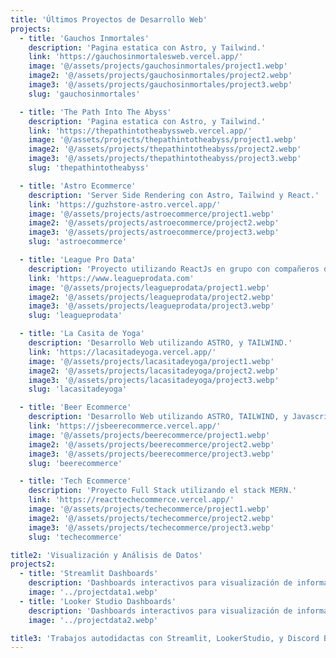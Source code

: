 ```yaml
---
title: 'Últimos Proyectos de Desarrollo Web'
projects:
  - title: 'Gauchos Inmortales'
    description: 'Pagina estatica con Astro, y Tailwind.'
    link: 'https://gauchosinmortalesweb.vercel.app/'
    image: '@/assets/projects/gauchosinmortales/project1.webp'
    image2: '@/assets/projects/gauchosinmortales/project2.webp'
    image3: '@/assets/projects/gauchosinmortales/project3.webp'
    slug: 'gauchosinmortales'

  - title: 'The Path Into The Abyss'
    description: 'Pagina estatica con Astro, y Tailwind.'
    link: 'https://thepathintotheabyssweb.vercel.app/'
    image: '@/assets/projects/thepathintotheabyss/project1.webp'
    image2: '@/assets/projects/thepathintotheabyss/project2.webp'
    image3: '@/assets/projects/thepathintotheabyss/project3.webp'
    slug: 'thepathintotheabyss'

  - title: 'Astro Ecommerce'
    description: 'Server Side Rendering con Astro, Tailwind y React.'
    link: 'https://guzhstore-astro.vercel.app/'
    image: '@/assets/projects/astroecommerce/project1.webp'
    image2: '@/assets/projects/astroecommerce/project2.webp'
    image3: '@/assets/projects/astroecommerce/project3.webp'
    slug: 'astroecommerce'

  - title: 'League Pro Data'
    description: 'Proyecto utilizando ReactJs en grupo con compañeros del rubro.'
    link: 'https://www.leagueprodata.com'
    image: '@/assets/projects/leagueprodata/project1.webp'
    image2: '@/assets/projects/leagueprodata/project2.webp'
    image3: '@/assets/projects/leagueprodata/project3.webp'
    slug: 'leagueprodata'

  - title: 'La Casita de Yoga'
    description: 'Desarrollo Web utilizando ASTRO, y TAILWIND.'
    link: 'https://lacasitadeyoga.vercel.app/'
    image: '@/assets/projects/lacasitadeyoga/project1.webp'
    image2: '@/assets/projects/lacasitadeyoga/project2.webp'
    image3: '@/assets/projects/lacasitadeyoga/project3.webp'
    slug: 'lacasitadeyoga'

  - title: 'Beer Ecommerce'
    description: 'Desarrollo Web utilizando ASTRO, TAILWIND, y Javascript.'
    link: 'https://jsbeerecommerce.vercel.app/'
    image: '@/assets/projects/beerecommerce/project1.webp'
    image2: '@/assets/projects/beerecommerce/project2.webp'
    image3: '@/assets/projects/beerecommerce/project3.webp'
    slug: 'beerecommerce'

  - title: 'Tech Ecommerce'
    description: 'Proyecto Full Stack utilizando el stack MERN.'
    link: 'https://reacttechecommerce.vercel.app/'
    image: '@/assets/projects/techecommerce/project1.webp'
    image2: '@/assets/projects/techecommerce/project2.webp'
    image3: '@/assets/projects/techecommerce/project3.webp'
    slug: 'techecommerce'

title2: 'Visualización y Análisis de Datos'
projects2:
  - title: 'Streamlit Dashboards'
    description: 'Dashboards interactivos para visualización de información.'
    image: '../projectdata1.webp'
  - title: 'Looker Studio Dashboards'
    description: 'Dashboards interactivos para visualización de información.'
    image: '../projectdata2.webp'

title3: 'Trabajos autodidactas con Streamlit, LookerStudio, y Discord Bots en Python y Javascript.'
---
```

